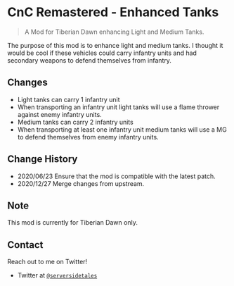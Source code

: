 # CnC Remastered - Enhanced Tanks
> A Mod for Tiberian Dawn enhancing Light and Medium Tanks. 

The purpose of this mod is to enhance light and medium tanks. I thought it would be cool if these vehicles could 
carry infantry units and had secondary weapons to defend themselves from infantry. 

## Changes
- Light tanks can carry 1 infantry unit
- When transporting an infantry unit light tanks will use a flame thrower against enemy infantry units.
- Medium tanks can carry 2 infantry units
- When transporting at least one infantry unit medium tanks will use a MG to defend themselves from enemy infantry units.

## Change History
- 2020/06/23 Ensure that the mod is compatible with the latest patch.
- 2020/12/27 Merge changes from upstream. 

## Note
This mod is currently for Tiberian Dawn only.  

## Contact
Reach out to me on Twitter!

- Twitter at <a href="http://twitter.com/serversidetales" target="_blank">`@serversidetales`</a>